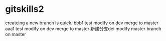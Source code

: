 # gitskills2
createing a new branch is quick.
bbb1 test modify on dev merge to master
aaa1 test modify on dev merge to master
新建分支dei 
modify master branch on master
 
